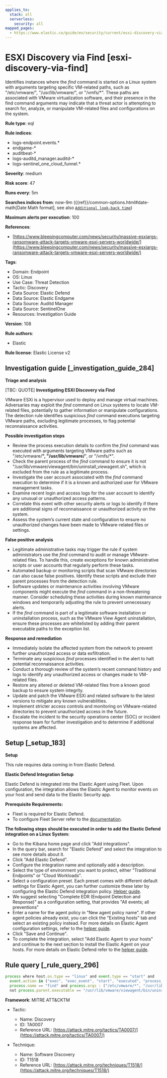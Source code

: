 ```yaml
---
applies_to:
  stack: all
  serverless:
    security: all
mapped_pages:
  - https://www.elastic.co/guide/en/security/current/esxi-discovery-via-find.html
---
```


# ESXI Discovery via Find [esxi-discovery-via-find]

Identifies instances where the *find* command is started on a Linux system with arguments targeting specific VM-related paths, such as "/etc/vmware/", "/usr/lib/vmware/", or "/vmfs/*". These paths are associated with VMware virtualization software, and their presence in the find command arguments may indicate that a threat actor is attempting to search for, analyze, or manipulate VM-related files and configurations on the system.

**Rule type**: eql

**Rule indices**:

* logs-endpoint.events.*
* endgame-*
* auditbeat-*
* logs-auditd_manager.auditd-*
* logs-sentinel_one_cloud_funnel.*

**Severity**: medium

**Risk score**: 47

**Runs every**: 5m

**Searches indices from**: now-9m ({{ref}}/common-options.html#date-math[Date Math format], see also [`Additional look-back time`](docs-content://solutions/security/detect-and-alert/create-detection-rule.md#rule-schedule))

**Maximum alerts per execution**: 100

**References**:

* [https://www.bleepingcomputer.com/news/security/massive-esxiargs-ransomware-attack-targets-vmware-esxi-servers-worldwide/](https://www.bleepingcomputer.com/news/security/massive-esxiargs-ransomware-attack-targets-vmware-esxi-servers-worldwide/)

**Tags**:

* Domain: Endpoint
* OS: Linux
* Use Case: Threat Detection
* Tactic: Discovery
* Data Source: Elastic Defend
* Data Source: Elastic Endgame
* Data Source: Auditd Manager
* Data Source: SentinelOne
* Resources: Investigation Guide

**Version**: 108

**Rule authors**:

* Elastic

**Rule license**: Elastic License v2

## Investigation guide [_investigation_guide_284]

**Triage and analysis**

[TBC: QUOTE]
**Investigating ESXI Discovery via Find**

VMware ESXi is a hypervisor used to deploy and manage virtual machines. Adversaries may exploit the *find* command on Linux systems to locate VM-related files, potentially to gather information or manipulate configurations. The detection rule identifies suspicious *find* command executions targeting VMware paths, excluding legitimate processes, to flag potential reconnaissance activities.

**Possible investigation steps**

* Review the process execution details to confirm the *find* command was executed with arguments targeting VMware paths such as "/etc/vmware/**", "/usr/lib/vmware/**", or "/vmfs/*".
* Check the parent process of the *find* command to ensure it is not "/usr/lib/vmware/viewagent/bin/uninstall_viewagent.sh", which is excluded from the rule as a legitimate process.
* Investigate the user account associated with the *find* command execution to determine if it is a known and authorized user for VMware management tasks.
* Examine recent login and access logs for the user account to identify any unusual or unauthorized access patterns.
* Correlate this event with other security alerts or logs to identify if there are additional signs of reconnaissance or unauthorized activity on the system.
* Assess the system’s current state and configuration to ensure no unauthorized changes have been made to VMware-related files or settings.

**False positive analysis**

* Legitimate administrative tasks may trigger the rule if system administrators use the *find* command to audit or manage VMware-related files. To handle this, create exceptions for known administrative scripts or user accounts that regularly perform these tasks.
* Automated backup or monitoring scripts that scan VMware directories can also cause false positives. Identify these scripts and exclude their parent processes from the detection rule.
* Software updates or maintenance activities involving VMware components might execute the *find* command in a non-threatening manner. Consider scheduling these activities during known maintenance windows and temporarily adjusting the rule to prevent unnecessary alerts.
* If the *find* command is part of a legitimate software installation or uninstallation process, such as the VMware View Agent uninstallation, ensure these processes are whitelisted by adding their parent executable paths to the exception list.

**Response and remediation**

* Immediately isolate the affected system from the network to prevent further unauthorized access or data exfiltration.
* Terminate any suspicious *find* processes identified in the alert to halt potential reconnaissance activities.
* Conduct a thorough review of the system’s recent command history and logs to identify any unauthorized access or changes made to VM-related files.
* Restore any altered or deleted VM-related files from a known good backup to ensure system integrity.
* Update and patch the VMware ESXi and related software to the latest versions to mitigate any known vulnerabilities.
* Implement stricter access controls and monitoring on VMware-related directories to prevent unauthorized access in the future.
* Escalate the incident to the security operations center (SOC) or incident response team for further investigation and to determine if additional systems are affected.


## Setup [_setup_183]

**Setup**

This rule requires data coming in from Elastic Defend.

**Elastic Defend Integration Setup**

Elastic Defend is integrated into the Elastic Agent using Fleet. Upon configuration, the integration allows the Elastic Agent to monitor events on your host and send data to the Elastic Security app.

**Prerequisite Requirements:**

* Fleet is required for Elastic Defend.
* To configure Fleet Server refer to the [documentation](docs-content://reference/ingestion-tools/fleet/fleet-server.md).

**The following steps should be executed in order to add the Elastic Defend integration on a Linux System:**

* Go to the Kibana home page and click "Add integrations".
* In the query bar, search for "Elastic Defend" and select the integration to see more details about it.
* Click "Add Elastic Defend".
* Configure the integration name and optionally add a description.
* Select the type of environment you want to protect, either "Traditional Endpoints" or "Cloud Workloads".
* Select a configuration preset. Each preset comes with different default settings for Elastic Agent, you can further customize these later by configuring the Elastic Defend integration policy. [Helper guide](docs-content://solutions/security/configure-elastic-defend/configure-an-integration-policy-for-elastic-defend.md).
* We suggest selecting "Complete EDR (Endpoint Detection and Response)" as a configuration setting, that provides "All events; all preventions"
* Enter a name for the agent policy in "New agent policy name". If other agent policies already exist, you can click the "Existing hosts" tab and select an existing policy instead. For more details on Elastic Agent configuration settings, refer to the [helper guide](docs-content://reference/ingestion-tools/fleet/agent-policy.md).
* Click "Save and Continue".
* To complete the integration, select "Add Elastic Agent to your hosts" and continue to the next section to install the Elastic Agent on your hosts. For more details on Elastic Defend refer to the [helper guide](docs-content://solutions/security/configure-elastic-defend/install-elastic-defend.md).


## Rule query [_rule_query_296]

```js
process where host.os.type == "linux" and event.type == "start" and
  event.action in ("exec", "exec_event", "start", "executed", "process_started") and
  process.name == "find" and process.args : ("/etc/vmware/*", "/usr/lib/vmware/*", "/vmfs/*") and
  not process.parent.executable == "/usr/lib/vmware/viewagent/bin/uninstall_viewagent.sh"
```

**Framework**: MITRE ATT&CKTM

* Tactic:

    * Name: Discovery
    * ID: TA0007
    * Reference URL: [https://attack.mitre.org/tactics/TA0007/](https://attack.mitre.org/tactics/TA0007/)

* Technique:

    * Name: Software Discovery
    * ID: T1518
    * Reference URL: [https://attack.mitre.org/techniques/T1518/](https://attack.mitre.org/techniques/T1518/)




